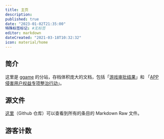 ```yaml
---
title: 主页
description:
published: true
date: "2023-01-02T21:35:00"
特殊标签标记: #无标签
editor: markdown
dateCreated: "2021-03-18T10:32:32"
icon: material/home
---
```


## 简介

这里是 [ggame][] 的分站，存档体积庞大的文档，包括「[游戏审批结果](游戏审批结果/index.md)」和
「[APP侵害用户权益专项整治行动](APP侵害用户权益专项整治行动/index.md)」。

[ggame]: https://ggame.gledos.science/

## 源文件

[这里](https://github.com/gledos/ggame-large-document)（Github 仓库）可以查看到所有的条目的 Markdown Raw 文件。

## 游客计数

<!-- ![网页游客计数器](https://count.getloli.com/get/@:ggame-large-document) -->
